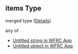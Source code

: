 ## items Type

merged type ([Details](config-properties-layerselector-properties-baselayers-items.md))

any of

-   [Untitled string in WFRC App](config-properties-layerselector-properties-baselayers-items-anyof-0.md "check type definition")
-   [Untitled object in WFRC App](config-properties-layerselector-properties-baselayers-items-anyof-1.md "check type definition")
